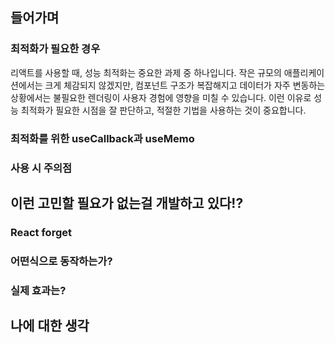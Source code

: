 ## 들어가며
### 최적화가 필요한 경우
리액트를 사용할 때, 성능 최적화는 중요한 과제 중 하나입니다. 작은 규모의 애플리케이션에서는 크게 체감되지 않겠지만, 컴포넌트 구조가 복잡해지고 데이터가 자주 변동하는 상황에서는 불필요한 렌더링이 사용자 경험에 영향을 미칠 수 있습니다. 이런 이유로 성능 최적화가 필요한 시점을 잘 판단하고, 적절한 기법을 사용하는 것이 중요합니다.

### 최적화를 위한 useCallback과 useMemo

### 사용 시 주의점

## 이런 고민할 필요가 없는걸 개발하고 있다!?

### React forget

### 어떤식으로 동작하는가?
### 실제 효과는?

## 나에 대한 생각